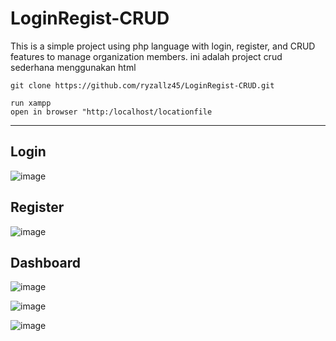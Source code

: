 # LoginRegist-CRUD
This is a simple project using php language with login, register, and CRUD features to manage organization members.
ini adalah project crud sederhana menggunakan html
```
git clone https://github.com/ryzallz45/LoginRegist-CRUD.git

run xampp
open in browser "http:/localhost/locationfile
```
---

## Login 
![image](https://github.com/user-attachments/assets/0f2b37fa-3964-42de-9823-8623dcec1ead)

## Register 
![image](https://github.com/user-attachments/assets/64706bd2-2a87-40eb-97fb-58fbebb31da4)

## Dashboard
![image](https://github.com/user-attachments/assets/69c50b31-2370-42cf-b5ab-d6c9afc1f81d)

![image](https://github.com/user-attachments/assets/5520447b-41ce-4c3e-ae85-fd717e3eea4a)

![image](https://github.com/user-attachments/assets/6a2684f9-5447-4bb2-9868-7cca0cc23755)
